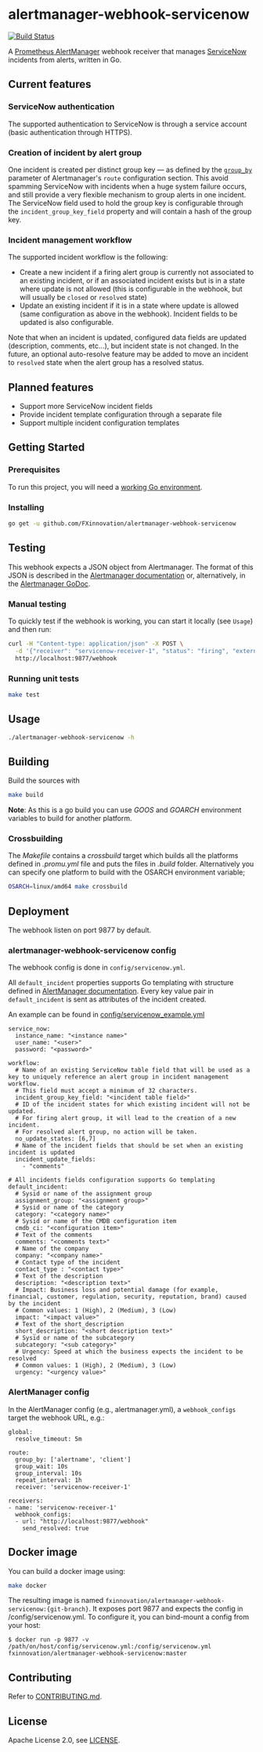 # alertmanager-webhook-servicenow
[![Build Status](https://travis-ci.org/FXinnovation/alertmanager-webhook-servicenow.svg?branch=master)](https://travis-ci.org/FXinnovation/alertmanager-webhook-servicenow)

A [Prometheus AlertManager](https://github.com/prometheus/alertmanager) webhook receiver that manages [ServiceNow](https://www.servicenow.com) incidents from alerts, written in Go.

## Current features
### ServiceNow authentication
The supported authentication to ServiceNow is through a service account (basic authentication through HTTPS).

### Creation of incident by alert group
One incident is created per distinct group key — as defined by the [`group_by`](https://prometheus.io/docs/alerting/configuration/#<route>) parameter of Alertmanager's `route` configuration section. This avoid spamming ServiceNow with incidents when a huge system failure occurs, and still provide a very flexible mechanism to group alerts in one incident. The ServiceNow field used to hold the group key is configurable through the `incident_group_key_field` property and will contain a hash of the group key.

### Incident management workflow
The supported incident workflow is the following:
- Create a new incident if a firing alert group is currently not associated to an existing incident, or if an associated incident exists but is in a state where update is not allowed (this is configurable in the webhook, but will usually be `closed` or `resolved` state)
- Update an existing incident if it is in a state where update is allowed (same configuration as above in the webhook). Incident fields to be updated is also configurable.

Note that when an incident is updated, configured data fields are updated (description, comments, etc...), but incident state is not changed. In the future, an optional auto-resolve feature may be added to move an incident to `resolved` state when the alert group has a resolved status.

## Planned features
- Support more ServiceNow incident fields
- Provide incident template configuration through a separate file
- Support multiple incident configuration templates

## Getting Started

### Prerequisites
To run this project, you will need a [working Go environment](https://golang.org/doc/install).

### Installing
```bash
go get -u github.com/FXinnovation/alertmanager-webhook-servicenow
```

## Testing
This webhook expects a JSON object from Alertmanager. The format of this JSON is described in the [Alertmanager documentation](https://prometheus.io/docs/alerting/configuration/#<webhook_config>) or, alternatively, in the [Alertmanager GoDoc](https://godoc.org/github.com/prometheus/alertmanager/template#Data).

### Manual testing
To quickly test if the webhook is working, you can start it locally (see `Usage`) and then run:

```bash
curl -H "Content-type: application/json" -X POST \
  -d '{"receiver": "servicenow-receiver-1", "status": "firing", "externalURL":"http://my.url", "alerts": [{"status": "firing", "labels": {"alertname": "TestAlert"}, "annotations":{"summary": "My alert summary", "description": "My description"} }], "groupLabels": {"alertname": "TestAlert"}, "commonAnnotations": {"description": "My description"} }' \
  http://localhost:9877/webhook
```

### Running unit tests
```bash
make test
```

## Usage
```bash
./alertmanager-webhook-servicenow -h
```
## Building
Build the sources with 
```bash
make build
```
**Note**: As this is a go build you can use _GOOS_ and _GOARCH_ environment variables to build for another platform.
### Crossbuilding
The _Makefile_ contains a _crossbuild_ target which builds all the platforms defined in _.promu.yml_ file and puts the files in _.build_ folder. Alternatively you can specify one platform to build with the OSARCH environment variable;
```bash
OSARCH=linux/amd64 make crossbuild
```
## Deployment
The webhook listen on port 9877 by default.

### alertmanager-webhook-servicenow config
The webhook config is done in `config/servicenow.yml`.

All `default_incident` properties supports Go templating with structure defined in [AlertManager documentation](https://prometheus.io/docs/alerting/notifications/#data).
Every key value pair in `default_incident` is sent as attributes of the incident created.

An example can be found in [config/servicenow_example.yml](https://github.com/FXinnovation/alertmanager-webhook-servicenow/blob/master/config/servicenow_example.yml)

```
service_now:
  instance_name: "<instance name>"
  user_name: "<user>"
  password: "<password>"

workflow:
  # Name of an existing ServiceNow table field that will be used as a key to uniquely reference an alert group in incident management workflow. 
  # This field must accept a minimum of 32 characters.
  incident_group_key_field: "<incident table field>"
  # ID of the incident states for which existing incident will not be updated. 
  # For firing alert group, it will lead to the creation of a new incident.
  # For resolved alert group, no action will be taken.
  no_update_states: [6,7]
  # Name of the incident fields that should be set when an existing incident is updated
  incident_update_fields:
    - "comments"

# All incidents fields configuration supports Go templating
default_incident:
  # Sysid or name of the assignment group
  assignment_group: "<assignment group>"
  # Sysid or name of the category
  category: "<category name>"
  # Sysid or name of the CMDB configuration item
  cmdb_ci: "<configuration item>"
  # Text of the comments
  comments: "<comments text>"
  # Name of the company
  company: "<company name>"
  # Contact type of the incident
  contact_type : "<contact type>"
  # Text of the description
  description: "<description text>"
  # Impact: Business loss and potential damage (for example, financial, customer, regulation, security, reputation, brand) caused by the incident
  # Common values: 1 (High), 2 (Medium), 3 (Low)
  impact: "<impact value>"
  # Text of the short_description
  short_description: "<short description text>"
  # Sysid or name of the subcategory
  subcategory: "<sub category>"
  # Urgency: Speed at which the business expects the incident to be resolved
  # Common values: 1 (High), 2 (Medium), 3 (Low)
  urgency: "<urgency value>"
```

### AlertManager config
In the AlertManager config (e.g., alertmanager.yml), a `webhook_configs` target the webhook URL, e.g.:

```
global:
  resolve_timeout: 5m

route:
  group_by: ['alertname', 'client']
  group_wait: 10s
  group_interval: 10s
  repeat_interval: 1h
  receiver: 'servicenow-receiver-1'

receivers:
- name: 'servicenow-receiver-1'
  webhook_configs:
  - url: "http://localhost:9877/webhook"
    send_resolved: true
```


## Docker image
You can build a docker image using:
```bash
make docker
```
The resulting image is named `fxinnovation/alertmanager-webhook-servicenow:{git-branch}`.
It exposes port 9877 and expects the config in /config/servicenow.yml. To configure it, you can bind-mount a config from your host: 

```
$ docker run -p 9877 -v /path/on/host/config/servicenow.yml:/config/servicenow.yml fxinnovation/alertmanager-webhook-servicenow:master
```

## Contributing
Refer to [CONTRIBUTING.md](https://github.com/FXinnovation/alertmanager-webhook-servicenow/blob/master/CONTRIBUTING.md).

## License
Apache License 2.0, see [LICENSE](https://github.com/FXinnovation/alertmanager-webhook-servicenow/blob/master/LICENSE).
